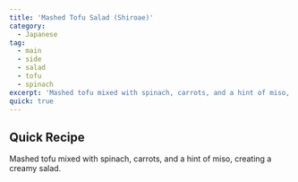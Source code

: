 ```yaml
---
title: 'Mashed Tofu Salad (Shiroae)'
category:
  - Japanese
tag:
  - main
  - side
  - salad
  - tofu
  - spinach
excerpt: 'Mashed tofu mixed with spinach, carrots, and a hint of miso, creating a creamy salad.'
quick: true
---
```


## Quick Recipe

Mashed tofu mixed with spinach, carrots, and a hint of miso, creating a creamy salad.
